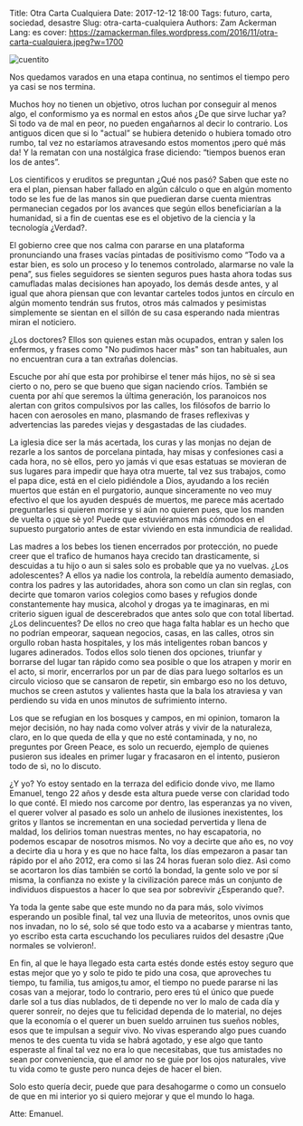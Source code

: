 Title: Otra Carta Cualquiera
Date: 2017-12-12 18:00
Tags: futuro, carta, sociedad, desastre
Slug: otra-carta-cualquiera
Authors: Zam Ackerman
Lang: es
cover: https://zamackerman.files.wordpress.com/2016/11/otra-carta-cualquiera.jpeg?w=1700

![cuentito](https://zamackerman.files.wordpress.com/2016/11/otra-carta-cualquiera.jpeg?w=1700)

Nos quedamos varados en una etapa continua, no sentimos el tiempo pero ya casi se nos termina.

Muchos hoy no tienen un objetivo, otros luchan por  conseguir al menos algo, el conformismo ya es normal en estos años ¿De que sirve luchar ya? Si todo va de mal en peor, no pueden engañarnos al decir lo contrario. Los antiguos dicen que si lo "actual” se hubiera detenido o hubiera tomado otro rumbo, tal vez no estaríamos atravesando estos momentos ¡pero qué más da! Y la rematan con una nostálgica frase diciendo: “tiempos buenos eran los de antes”.

Los cientificos y eruditos se preguntan ¿Qué nos pasó? Saben que este no era el plan, piensan haber fallado en algún cálculo o que en algún momento todo se les fue de las manos sin que puedieran darse cuenta mientras permanecian cegados por los avances que según  ellos beneficiarían a la humanidad, si a fin de cuentas ese es el objetivo de la ciencia y la tecnología ¿Verdad?.

El gobierno cree que nos calma con pararse en una plataforma pronunciando una frases vacías pintadas de positivismo como “Todo va a estar bien, es solo un proceso y lo tenemos controlado, alarmarse no vale la pena”, sus fieles seguidores se sienten seguros pues hasta ahora todas sus camufladas malas decisiones han apoyado, los demás desde antes, y al igual que ahora piensan que con levantar carteles todos juntos en círculo en algún momento tendrán sus frutos, otros más calmados y pesimistas simplemente se sientan en el sillón de su casa esperando nada mientras miran el noticiero. 

¿Los doctores? Ellos son quienes estan màs ocupados, entran y salen los enfermos, y frases como "No pudimos hacer màs" son tan habituales, aun no encuentran cura a tan extrañas dolencias. 

Escuche por ahí que esta por prohibirse el tener más hijos, no sè si sea cierto o no, pero se que bueno que sigan naciendo críos. También se cuenta por ahí que seremos la última generación, los paranoicos nos alertan con gritos compulsivos por las calles, los filósofos de barrio lo hacen con aerosoles en mano, plasmando de frases reflexivas y advertencias las paredes viejas y desgastadas de las ciudades.

La iglesia dice ser la más acertada, los curas y las monjas no dejan de rezarle a los santos de porcelana pintada, hay misas y confesiones casi a cada hora, no sè ellos, pero yo jamás vi que esas estatuas se movieran de sus lugares para impedir que haya otra muerte, tal vez sus trabajos, como el papa dice, está en el cielo pidiéndole a Dios, ayudando a los recién muertos que están en el purgatorio, aunque sinceramente no veo muy efectivo el que los ayuden después de muertos,  me parece más acertado preguntarles si quieren morirse y si aún no quieren pues, que los manden de vuelta o ¡que sè yo! Puede que estuviéramos más cómodos en el supuesto purgatorio antes de estar viviendo en esta inmundicia de realidad. 

Las madres a los bebes los tienen encerrados por protección, no puede creer que el trafico de humanos haya crecido tan drasticamente, si descuidas a tu hijo o aun si sales solo es probable que ya no vuelvas. ¿Los adolescentes? A ellos ya nadie los controla, la rebeldía aumento demasiado, contra los padres y las autoridades, ahora son como un clan sin reglas, con decirte que tomaron varios colegios como bases y refugios donde constantemente hay musica, alcohol y drogas ya te imaginaras, en mi criterio siguen igual de descerebrados que antes solo que con total libertad.  ¿Los delincuentes? De ellos no creo que haga falta hablar es un hecho que no podrían empeorar, saquean negocios, casas, en las calles, otros sin orgullo roban hasta hospitales, y los más inteligentes roban bancos y lugares adinerados. Todos ellos solo tienen dos opciones, triunfar y borrarse del lugar tan rápido como sea posible o que los atrapen y morir en el acto, si morir, encerrarlos por un par de días para luego soltarlos es un circulo vicioso que se cansaron de repetir, sin embargo  eso no los detuvo,  muchos se creen astutos y valientes hasta que la bala los atraviesa y van perdiendo su vida en unos minutos de sufrimiento interno.

Los que se refugian en los bosques y campos, en mi opinion, tomaron la mejor decisión, no hay nada como volver atrás y vivir de la naturaleza, claro, en lo que queda de ella y que no esté contaminada, y no, no preguntes por Green Peace, es solo un recuerdo, ejemplo de quienes pusieron sus ideales en primer lugar y fracasaron en el intento, pusieron todo de sì, no lo discuto. 

¿Y yo? Yo estoy sentado en la terraza del edificio donde vivo, me llamo Emanuel, tengo 22 años y desde esta altura puede verse con claridad todo lo que conté. El miedo nos carcome por dentro, las esperanzas ya no viven, el querer volver al pasado es solo un anhelo de ilusiones inexistentes, los gritos y llantos se incrementan en una sociedad pervertida y llena de maldad, los delirios toman nuestras mentes, no hay escapatoria, no podemos escapar de nosotros mismos. No voy a decirte que año es, no voy a decirte dìa u hora y es que no hace falta, los días empezaron a pasar tan rápido por el año 2012, era como si las 24 horas fueran solo diez. Asì como se acortaron los días también se cortó la bondad, la gente solo ve por sí misma, la confianza no existe y la civilización parece más un conjunto de individuos dispuestos a hacer lo que sea por sobrevivir ¿Esperando que?.

Ya toda la gente sabe que este mundo no da para más, solo vivimos esperando un posible final, tal vez una lluvia de meteoritos, unos ovnis que nos invadan, no lo sé, solo sé que todo esto va a acabarse y mientras tanto, yo escribo esta carta escuchando los peculiares ruidos del desastre ¡Que normales se volvieron!.

En fin, al que le haya llegado esta carta estés donde estés estoy seguro que estas mejor que yo y solo te pido te pido una cosa, que aproveches tu  tiempo, tu familia, tus amigos,tu amor,  el tiempo no puede pararse ni las cosas van a mejorar, todo lo contrario, pero eres tú el único que puede darle sol a tus días nublados, de ti depende no ver lo malo de cada día y querer sonreír, no dejes que tu felicidad dependa de lo material, no dejes que la economía o el querer un buen sueldo arruinen tus sueños nobles, esos que te impulsan a seguir vivo. No vivas esperando algo pues cuando menos te des cuenta tu vida se habrá agotado, y ese algo que tanto esperaste al final tal vez no era lo que necesitabas, que tus amistades no sean por conveniencia, que el amor no se guie por los ojos naturales, vive tu vida como te guste pero nunca dejes de hacer el bien.

Solo esto quería decir, puede que para desahogarme o como un consuelo de que en mi interior yo si quiero mejorar y que el mundo lo haga. 


Atte: Emanuel.